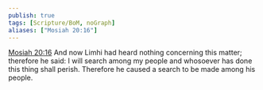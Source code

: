 ```yaml
---
publish: true
tags: [Scripture/BoM, noGraph]
aliases: ["Mosiah 20:16"]
---
```

[Mosiah 20:16](https://churchofjesuschrist.org/study/scriptures/bofm/mosiah/20?lang=eng&id=p16#p16) And now Limhi had heard nothing concerning this matter; therefore he said: I will search among my people and whosoever has done this thing shall perish. Therefore he caused a search to be made among his people.
